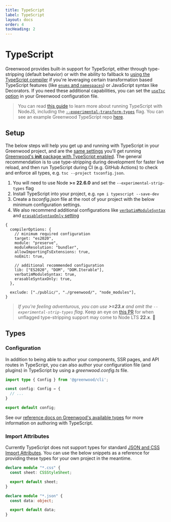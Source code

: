 ```yaml
---
title: TypeScript
label: TypeScript
layout: docs
order: 4
tocHeading: 2
---
```


# TypeScript

Greenwood provides built-in support for TypeScript, either through type-stripping (default behavior) or with the ability to fallback to [using the TypeScript compiler](/docs/reference/configuration/#use-typescript-compiler) if you're leveraging certain transformation based TypeScript features (like [`enums` and `namespaces`](https://devblogs.microsoft.com/typescript/announcing-typescript-5-8/#the---erasablesyntaxonly-option)) or JavaScript syntax like Decorators. If you need these additional capabilities, you can set the [`useTsc` option](/docs/reference/configuration/#use-typescript-compiler) in your Greenwood configuration file.

> You can read [this guide](https://nodejs.org/en/learn/typescript/run-natively) to learn more about running TypeScript with NodeJS, including the [`--experimental-transform-types`](https://nodejs.org/docs/latest-v23.x/api/cli.html#--experimental-transform-types) flag. You can see an example Greenwood TypeScript repo [here](https://github.com/thescientist13/greenwood-native-typescript).

## Setup

The below steps will help you get up and running with TypeScript in your Greenwood project, and are the [same settings](https://github.com/ProjectEvergreen/greenwood/blob/master/packages/init/src/template-base-ts/tsconfig.json) you'll get running [Greenwood's **init** package with TypeScript enabled](/docs/introduction/setup/#init). The general recommendation is to use type-stripping during development for faster live reload, and then run TypeScript during CI (e.g. GitHub Actions) to check and enforce all types, e.g. `tsc --project tsconfig.json`.

1. You will need to use Node **>= 22.6.0** and set the `--experimental-strip-types` flag
1. Install TypeScript into your project, e.g. `npm i typescript --save-dev`
1. Create a _tsconfig.json_ file at the root of your project with the below minimum configuration settings.
1. We also recommend additional configurations like [`verbatimModuleSyntax`](https://www.typescriptlang.org/tsconfig/#verbatimModuleSyntax) and [`erasableSyntaxOnly` setting](https://www.typescriptlang.org/tsconfig/#erasableSyntaxOnly)

  <!-- prettier-ignore-start -->

  <app-ctc-block variant="snippet" heading="tsconfig.json">

```json5
{
  compilerOptions: {
    // minimum required configuration
    target: "es2020",
    module: "preserve",
    moduleResolution: "bundler",
    allowImportingTsExtensions: true,
    noEmit: true,

    // additional recommended configuration
    lib: ["ES2020", "DOM", "DOM.Iterable"],
    verbatimModuleSyntax: true,
    erasableSyntaxOnly: true,
  },

  exclude: ["./public/", "./greenwood/", "node_modules"],
}
```

  </app-ctc-block>

  <!-- prettier-ignore-end -->

> _If you're feeling adventurous, you can use **>=23.x** and omit the `--experimental-strip-types` flag_. Keep an eye on [this PR](https://github.com/nodejs/node/pull/57298) for when unflagged type-stripping support may come to Node LTS **22.x**. 👀

## Types

### Configuration

In addition to being able to author your components, SSR pages, and API routes in TypeScript, you can also author your configuration file (and plugins) in TypeScript by using a _greenwood.config.ts_ file.

<!-- prettier-ignore-start -->

<app-ctc-block variant="snippet" heading="greenwood.config.ts">

  ```ts
  import type { Config } from '@greenwood/cli';

  const config: Config = {
    // ...
  }

  export default config;
  ```

</app-ctc-block>

<!-- prettier-ignore-end -->

See our [reference docs on Greenwood's available types](/docs/reference/appendix/#types) for more information on authoring with TypeScript.

### Import Attributes

Currently TypeScript does not support types for standard [JSON and CSS Import Attributes](https://github.com/microsoft/TypeScript/issues/46135). You can use the below snippets as a reference for providing these types for your own project in the meantime.

<!-- prettier-ignore-start -->

<app-ctc-block variant="snippet" heading="src/types.d.ts">

  ```ts
  declare module "*.css" {
    const sheet: CSSStyleSheet;

    export default sheet;
  }

  declare module "*.json" {
    const data: object;

    export default data;
  }
  ```

</app-ctc-block>

<!-- prettier-ignore-end -->
